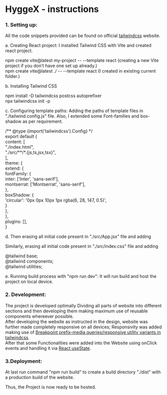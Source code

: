 # HyggeX - instructions

### 1. Setting up:

All the code snippets provided can be found on official [tailwindcss](https://tailwindcss.com/docs/guides/vite) website.

a. Creating React project: I installed Tailwind CSS with Vite and created react project.

npm create vite@latest my-project -- --template react (creating a new Vite project if you don’t have one set up already.)<br/>
npm create vite@latest ./ -- --template react (I created in existing current folder.)

b. Installing Tailwind CSS

npm install -D tailwindcss postcss autoprefixer<br/>
npx tailwindcss init -p

c. Configuring template paths: Adding the paths of template files in "./tailwind.config.js" file. Also, I extended some Font-families and box-shadow as per requirement.

/** @type {import('tailwindcss').Config} \*/  
export default {  
content: [  
"./index.html",  
"./src/**/\*.{js,ts,jsx,tsx}",  
],  
theme: {  
extend: {  
fontFamily: {  
inter: ['Inter', 'sans-serif'],  
montserrat: ['Montserrat', 'sans-serif'],  
},  
boxShadow: {  
'circular': '0px 0px 10px 1px rgba(6, 28, 147, 0.5)',  
}  
},  
},  
plugins: [],  
}

d. Then erasing all initial code present in "./src/App.jsx" file and adding

<!-- export default function App() {  
return (  
   <h1 className="text-3xl font-bold underline">  
   Hello world!  
   </h1>  
   )  
   } -->

Similarly, erasing all initial code present in "./src/index.css" file and adding

@tailwind base;  
@tailwind components;  
@tailwind utilities;

e. Running build process with "npm run dev": It will run build and host the project on local device.

### 2. Development:

The project is developed optimally Dividing all parts of website into different sections and then developing them making maximum use of reusable components whereever possible.  
After developing the website as instructed in the design, website was further made completely responsive on all devices; Responsivity was added making use of [Breakpoint prefix-media queries/responsive utility variants in tailwindcss](https://tailwindcss.com/docs/responsive-design).  
After that some Functionalities were added into the Website using onClick events and handling it via [React useState](https://react.dev/reference/react/useState).

### 3.Deployment:

At last run command "npm run build" to create a build directory "./dist" with a production build of the website.

Thus, the Project is now ready to be hosted.